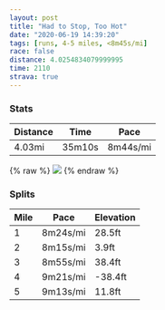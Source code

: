```yaml
---
layout: post
title: "Had to Stop, Too Hot"
date: "2020-06-19 14:39:20"
tags: [runs, 4-5 miles, <8m45s/mi]
race: false
distance: 4.0254834079999995
time: 2110
strava: true
---
```


### Stats

| Distance | Time | Pace |
|----------|------|------|
|4.03mi|35m10s|8m44s/mi|

{% raw %}
<img src='https://maps.googleapis.com/maps/api/staticmap?maptype=roadmap&path=enc:e`wwFjcsbMDEACEMIG@EES]_@CI_@WEAc@S]a@QBGA[SMMa@Wc@i@WM?E[[q@c@MU?KYB_@ESSg@WMGOCAEG?IBKAEIUSc@IQIQOCKO[C[LQD[PQHWZg@?UFUBUN]F]J@REPMJSCmANe@Fa@AOQUSQ}@a@gAo@OOQKa@i@c@c@SMq@Qu@y@CAWXOEMSOIKKISKIa@OOQs@i@w@qAGGKEY[[SMESQUOSEMK_@QAEKQi@c@KGUQU]_@IIG[a@SMKC[QE?QWCQIOg@WUUQAMG_@a@WO]a@C?MMEISKUWi@OQSGCIW{BaBIIe@WWEGBICS?SDIPG@I@ICODCCGQA_@TUDIFG@GEISJ]Bc@SFS?IMUQMEQKKCOHc@AQEQO[QOSIWi@IICMPc@AEDG@KLKZc@Vg@ISAUJWF[BG?MF_@CMGEOYU[EMB[N_@Hq@Te@HU?[FYIi@?ODQAu@Fe@@y@Io@ISQUg@]QGo@g@cDeBi@UaAq@k@m@m@cAWoAC_ABy@V_AVs@Pq@@i@Ci@Ka@Ge@Sk@_@q@QMWY]S[Iq@[MCIEW_@o@gAYo@]mAUe@GIGOWWq@e@e@M{@Mo@WeAIMBu@d@w@Z{@?k@MWUUMUSg@i@y@yAk@sAWY]g@YUQGe@Ag@Fc@?q@SWUMEm@EQG_@By@Sk@WU?OGu@k@WWKEa@[IOw@iAWY]i@kAoAq@_@WIuBcAmB}Aa@k@Q[OGC@W^QlAc@fAMP[FZB@\IZ{@r@MP]j@Sj@Mr@G|AIp@GLI`@Qf@K`@]d@OHQFYVMFEJ?PRb@j@fBFTLZT^XXl@T`@FZ@f@EdB?v@VTDLHRPXb@`@\PZhBdCVf@\XX`@LJ^ZRLb@l@TNZf@N^HL^jAXp@FFd@t@LLf@z@LNv@j@RJt@J|@BfAEf@OVAh@MXA`@FvAf@d@ZZ^Tx@`@hBl@~@`@\BFNFNNLFHLPBb@Z&key=AIzaSyC1MId7bFpkLXNAaYhBSTb8jLyiSqzbDtM&size=800x800&markers=color:yellow|label:S|40.75539,-73.99494&markers=color:green|label:F|40.773770000000056,-73.97615000000008'>
{% endraw %}

### Splits

| Mile | Pace | Elevation |
|------|------|-----------|
|1|8m24s/mi|28.5ft|
|2|8m15s/mi|3.9ft|
|3|8m55s/mi|38.4ft|
|4|9m21s/mi|-38.4ft|
|5|9m13s/mi|11.8ft|
